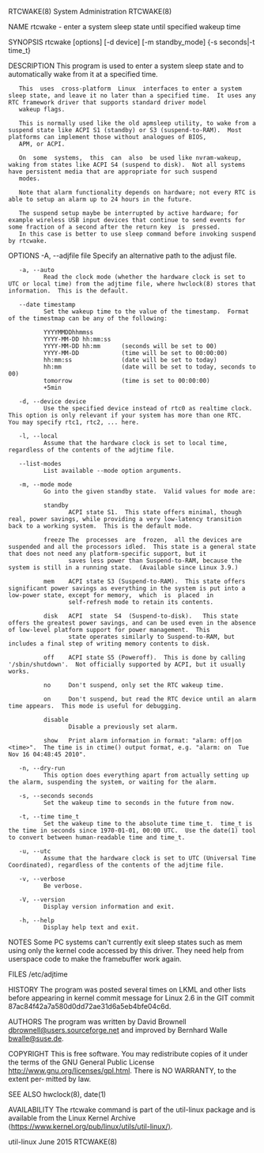 RTCWAKE(8)                                                                               System Administration                                                                              RTCWAKE(8)

NAME
       rtcwake - enter a system sleep state until specified wakeup time

SYNOPSIS
       rtcwake [options] [-d device] [-m standby_mode] {-s seconds|-t time_t}

DESCRIPTION
       This program is used to enter a system sleep state and to automatically wake from it at a specified time.

       This  uses  cross-platform  Linux  interfaces to enter a system sleep state, and leave it no later than a specified time.  It uses any RTC framework driver that supports standard driver model
       wakeup flags.

       This is normally used like the old apmsleep utility, to wake from a suspend state like ACPI S1 (standby) or S3 (suspend-to-RAM).  Most platforms can implement those without analogues of BIOS,
       APM, or ACPI.

       On  some  systems,  this  can  also  be used like nvram-wakeup, waking from states like ACPI S4 (suspend to disk).  Not all systems have persistent media that are appropriate for such suspend
       modes.

       Note that alarm functionality depends on hardware; not every RTC is able to setup an alarm up to 24 hours in the future.

       The suspend setup maybe be interrupted by active hardware; for example wireless USB input devices that continue to send events for some fraction of a second after the return key  is  pressed.
       In this case is better to use sleep command before invoking suspend by rtcwake.

OPTIONS
       -A, --adjfile file
              Specify an alternative path to the adjust file.

       -a, --auto
              Read the clock mode (whether the hardware clock is set to UTC or local time) from the adjtime file, where hwclock(8) stores that information.  This is the default.

       --date timestamp
              Set the wakeup time to the value of the timestamp.  Format of the timestmap can be any of the following:

              YYYYMMDDhhmmss
              YYYY-MM-DD hh:mm:ss
              YYYY-MM-DD hh:mm      (seconds will be set to 00)
              YYYY-MM-DD            (time will be set to 00:00:00)
              hh:mm:ss              (date will be set to today)
              hh:mm                 (date will be set to today, seconds to 00)
              tomorrow              (time is set to 00:00:00)
              +5min

       -d, --device device
              Use the specified device instead of rtc0 as realtime clock.  This option is only relevant if your system has more than one RTC.  You may specify rtc1, rtc2, ... here.

       -l, --local
              Assume that the hardware clock is set to local time, regardless of the contents of the adjtime file.

       --list-modes
              List available --mode option arguments.

       -m, --mode mode
              Go into the given standby state.  Valid values for mode are:

              standby
                     ACPI state S1.  This state offers minimal, though real, power savings, while providing a very low-latency transition back to a working system.  This is the default mode.

              freeze The  processes  are  frozen,  all the devices are suspended and all the processors idled.  This state is a general state that does not need any platform-specific support, but it
                     saves less power than Suspend-to-RAM, because the system is still in a running state.  (Available since Linux 3.9.)

              mem    ACPI state S3 (Suspend-to-RAM).  This state offers significant power savings as everything in the system is put into a low-power state, except for memory,  which  is  placed  in
                     self-refresh mode to retain its contents.

              disk   ACPI  state  S4  (Suspend-to-disk).   This state offers the greatest power savings, and can be used even in the absence of low-level platform support for power management.  This
                     state operates similarly to Suspend-to-RAM, but includes a final step of writing memory contents to disk.

              off    ACPI state S5 (Poweroff).  This is done by calling '/sbin/shutdown'.  Not officially supported by ACPI, but it usually works.

              no     Don't suspend, only set the RTC wakeup time.

              on     Don't suspend, but read the RTC device until an alarm time appears.  This mode is useful for debugging.

              disable
                     Disable a previously set alarm.

              show   Print alarm information in format: "alarm: off|on  <time>".  The time is in ctime() output format, e.g. "alarm: on  Tue Nov 16 04:48:45 2010".

       -n, --dry-run
              This option does everything apart from actually setting up the alarm, suspending the system, or waiting for the alarm.

       -s, --seconds seconds
              Set the wakeup time to seconds in the future from now.

       -t, --time time_t
              Set the wakeup time to the absolute time time_t.  time_t is the time in seconds since 1970-01-01, 00:00 UTC.  Use the date(1) tool to convert between human-readable time and time_t.

       -u, --utc
              Assume that the hardware clock is set to UTC (Universal Time Coordinated), regardless of the contents of the adjtime file.

       -v, --verbose
              Be verbose.

       -V, --version
              Display version information and exit.

       -h, --help
              Display help text and exit.

NOTES
       Some PC systems can't currently exit sleep states such as mem using only the kernel code accessed by this driver.  They need help from userspace code to make the framebuffer work again.

FILES
       /etc/adjtime

HISTORY
       The program was posted several times on LKML and other lists before appearing in kernel commit message for Linux 2.6 in the GIT commit 87ac84f42a7a580d0dd72ae31d6a5eb4bfe04c6d.

AUTHORS
       The program was written by David Brownell <dbrownell@users.sourceforge.net> and improved by Bernhard Walle <bwalle@suse.de>.

COPYRIGHT
       This is free software.  You may redistribute copies of it under the terms of the GNU General Public License <http://www.gnu.org/licenses/gpl.html>.  There is NO WARRANTY, to the  extent  per‐
       mitted by law.

SEE ALSO
       hwclock(8), date(1)

AVAILABILITY
       The rtcwake command is part of the util-linux package and is available from the Linux Kernel Archive ⟨https://www.kernel.org/pub/linux/utils/util-linux/⟩.

util-linux                                                                                     June 2015                                                                                    RTCWAKE(8)

